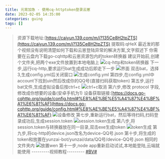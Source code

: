 ```yaml
---
title: 元宵加急 - 使用cq-httptoken登录云崽
date: 2023-02-05 14:35:00
categories: guing
tags: []
---
```


>资源下载地址:[https://caiyun.139.com/m/i?135Ce8H2tpZTS](https://caiyun.139.com/m/i?135Ce8H2tpZTS) 
提取码:qHeX 
最近发的那个视频没有说明清楚如何下载和云崽登陆异常的解决方案,文字叙述下 
你需要在云盘内下载go-cqhttp和云崽资源包内的token转换器 
建议开始前,创建个文件夹,把两个exe文件放置到本地电脑上 
![cq-http和token转换器](https://io.nuoyis.net/typecho/uploads/202302051429/1.jpg "cq-http和token转换器") 
下一步,运行cq-http,要求运行bat生成成功后即走下一步 
![界面](https://io.nuoyis.net/typecho/uploads/202302051429/2.jpg "界面") 
双击bat，选择3,生成config.yml后关闭窗口 
![生成config.yml](https://io.nuoyis.net/typecho/uploads/202302051429/3.jpg "生成config.yml") 
第四步,在config.yml中account下找到uin然后改成你的QQ号(直接扫码获取token) 
第五步,运行bat文件,生成虚拟设备后按ctrl+c 
![ctrl+c取消](https://io.nuoyis.net/typecho/uploads/202302051429/4.jpg "ctrl+c取消") 
第六步,修改 protocol 字段,修改成你想要的设备(安卓手机为1) 
设备获取链接:[](https://docs.go-cqhttp.org/guide/config.html#%E8%AE%BE%E5%A4%87%E4%BF%A1%E6%81%AF)[https://docs.go-cqhttp.org/guide/config.html#%E8%AE%BE%E5%A4%87%E4%BF%A1%E6%81%AF](https://docs.go-cqhttp.org/guide/config.html#%E8%AE%BE%E5%A4%87%E4%BF%A1%E6%81%AF) 
![设备修改](https://io.nuoyis.net/typecho/uploads/202302051429/5.jpg "设备修改") 
第七步,重新运行bat，然后等待扫码,扫码登录成功后,生成session.token 
![session.token生成](https://io.nuoyis.net/typecho/uploads/202302051429/6.jpg "session.token生成") 
第八步,将session.token与转换器放在同一目录,双击exe生成token 
![token生成](https://io.nuoyis.net/typecho/uploads/202302051429/7.jpg "token生成") 
第九步,将cq-http的device.json改名为device-QQ号.json 
第十步,将生成的token和放置在yunzai-bot/yunzai/data/QQ号/device-QQ号.json 相同的文件夹内 
![放置wen](https://io.nuoyis.net/typecho/uploads/202302051429/8.jpg "放置wen") 
第十一步,node app重新启动试试,本地能登陆,云端就能使用 
---------视频教程--------- 
[#BV#](https://www.bilibili.com/video/BV1t24y1z7Wp?p=2)
